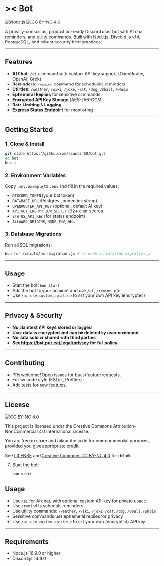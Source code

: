 # >< Bot

[![Node.js](https://img.shields.io/badge/node-%3E=16.9.0-green?logo=node.js)](https://nodejs.org/) [![CC BY-NC 4.0](https://licensebuttons.net/l/by-nc/4.0/80x15.png)](https://creativecommons.org/licenses/by-nc/4.0/)

A privacy-conscious, production-ready Discord user bot with AI chat, reminders, and utility commands. Built with Node.js, Discord.js v14, PostgreSQL, and robust security best practices.

---

## Features

- **AI Chat**: `/ai` command with custom API key support (OpenRouter, OpenAI, Grok)
- **Reminders**: `/remind` command for scheduling reminders
- **Utilities**: `/weather`, `/wiki`, `/joke`, `/cat`, `/dog`, `/8ball`, `/whois`
- **Ephemeral Replies** for sensitive commands
- **Encrypted API Key Storage** (AES-256-GCM)
- **Rate Limiting & Logging**
- **Express Status Endpoint** for monitoring

---

## Getting Started

### 1. Clone & Install

```sh
git clone https://github.com/scanash00/bot.git
cd bot
bun i
```

### 2. Environment Variables

Copy `.env.example` to `.env` and fill in the required values:

- `DISCORD_TOKEN` (your bot token)
- `DATABASE_URL` (Postgres connection string)
- `OPENROUTER_API_KEY` (optional, default AI key)
- `API_KEY_ENCRYPTION_SECRET` (32+ char secret)
- `STATUS_API_KEY` (for status endpoint)
- `ALLOWED_ORIGINS`, `NODE_ENV`, etc.

### 3. Database Migrations

Run all SQL migrations:

```sh
bun run scripts/run-migration.js # or node scripts/run-migration.js
```

---

## Usage

- Start the bot: `bun start`
- Add the bot to your account and use `/ai`, `/remind`, etc.
- Use `/ai use_custom_api:true` to set your own API key (encrypted)

---

## Privacy & Security

- **No plaintext API keys stored or logged**
- **User data is encrypted and can be deleted by user command**
- **No data sold or shared with third parties**
- **See https://bot.pur.cat/legal/privacy for full policy**

---

## Contributing

- PRs welcome! Open issues for bugs/feature requests.
- Follow code style (ESLint, Prettier).
- Add tests for new features.

---

## License

[![CC BY-NC 4.0][cc-by-nc-shield]][cc-by-nc-link]

This project is licensed under the Creative Commons Attribution-NonCommercial 4.0 International License.

You are free to share and adapt the code for non-commercial purposes, provided you give appropriate credit.

See [LICENSE](LICENSE) and [Creative Commons CC BY-NC 4.0](https://creativecommons.org/licenses/by-nc/4.0/) for details.

[cc-by-nc-shield]: https://licensebuttons.net/l/by-nc/4.0/80x15.png
[cc-by-nc-link]: https://creativecommons.org/licenses/by-nc/4.0/

7. Start the bot:
   ```bash
   bun start
   ```

## Usage

- Use `/ai` for AI chat, with optional custom API key for private usage
- Use `/remind` to schedule reminders
- Use utility commands: `/weather`, `/wiki`, `/joke`, `/cat`, `/dog`, `/8ball`, `/whois`
- Sensitive commands use ephemeral replies for privacy
- Use `/ai use_custom_api:true` to set your own (encrypted) API key

---

## Requirements

- Node.js 16.9.0 or higher
- Discord.js 14.11.0
